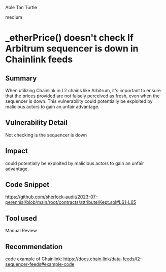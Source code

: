 Able Tan Turtle

medium

# _etherPrice() doesn't check If Arbitrum sequencer is down in Chainlink feeds
## Summary
When utilizing Chainlink in L2 chains like Arbitrum, it's important to ensure that the prices provided are not falsely perceived as fresh, even when the sequencer is down. This vulnerability could potentially be exploited by malicious actors to gain an unfair advantage.
## Vulnerability Detail
Not checking is the sequencer is down

## Impact
could potentially be exploited by malicious actors to gain an unfair advantage.

## Code Snippet
https://github.com/sherlock-audit/2023-07-perennial/blob/main/root/contracts/attribute/Kept.sol#L61-L65
## Tool used

Manual Review

## Recommendation
code example of Chainlink:
https://docs.chain.link/data-feeds/l2-sequencer-feeds#example-code